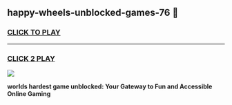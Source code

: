 
## happy-wheels-unblocked-games-76 👋
<h3>
<a href="https://premium.freeplayer.one?title=happy-wheels-unblocked-games-76&ref=14F">CLICK TO PLAY</a></h3>
<hr>

<h3>
<a href="https://premium.freeplayer.one?title=happy-wheels-unblocked-games-76&ref=14F">CLICK 2 PLAY</a>
  
</h3>

<a href="https://premium.freeplayer.one?title=happy-wheels-unblocked-games-76&ref=12F/"><img src="https://clearcache.store/games.png"></a>


**worlds hardest game unblocked: Your Gateway to Fun and Accessible Online Gaming**
